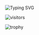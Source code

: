 ![Typing SVG](https://readme-typing-svg.herokuapp.com?color=EEF705&lines=Hi+there!;My+name+is+Chris;I'm+here+to+improve+my+Git+skills;This+is+the+coolest+thing+i+have+found;Text+that+moves;stay+tuned!)

![visitors](https://visitor-badge.glitch.me/badge?page_id=https://github.com/0xV4x)

![trophy](https://github-profile-trophy.vercel.app/?username=0xv4x&theme=onedark)

